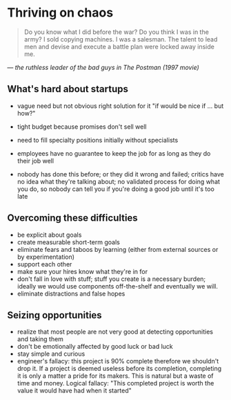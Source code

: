 Thriving on chaos
=================

> Do you know what I did before the war? Do you think I was in the army?
I sold copying machines. I was a salesman. The talent to
lead men and devise and execute a battle plan were locked away
inside me.

&mdash; _the ruthless leader of the bad guys in The Postman (1997 movie)_

What's hard about startups
--------------------------

- vague need but not obvious right solution for it
  "if would be nice if ... but how?"

- tight budget because promises don't sell well

- need to fill specialty positions initially without specialists

- employees have no guarantee to keep the job for as long as they do
  their job well

- nobody has done this before; or they did it wrong and failed;
  critics have no idea what they're talking about;
  no validated process for doing what you do, so nobody
  can tell you if you're doing a good job until it's too late

Overcoming these difficulties
-----------------------------

- be explicit about goals
- create measurable short-term goals
- eliminate fears and taboos by learning (either from external sources
  or by experimentation)
- support each other
- make sure your hires know what they're in for
- don't fall in love with stuff; stuff you create is a necessary
  burden; ideally we would use components off-the-shelf and eventually we
  will.
- eliminate distractions and false hopes

Seizing opportunities
---------------------

- realize that most people are not very good at detecting
  opportunities and taking them
- don't be emotionally affected by good luck or bad luck
- stay simple and curious
- engineer's fallacy: this project is 90% complete therefore we
  shouldn't drop it. If a project is deemed useless before its
  completion, completing it is only a matter a pride for its
  makers. This is natural but a waste of time and money.
  Logical fallacy:
  "This completed project is worth the value it would have had when it
  started"
